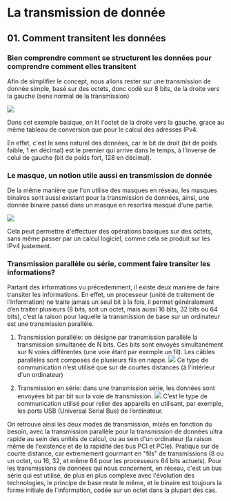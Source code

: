 # La transmission de donnée

## 01. Comment transitent les données

### Bien comprendre comment se structurent les données pour comprendre comment elles transitent

Afin de simplifier le concept, nous allons rester sur une transmission de donnée simple, basé sur des octets, donc codé sur 8 bits, de la droite vers la gauche (sens normal de la transmission)

![](https://raw.githubusercontent.com/No-Name-Academy/Networking-for-noobs/main/La-transmission-de-donn%C3%A9e/Ressources-img/598688.png)

Dans cet exemple basique, on lit l'octet de la droite vers la gauche, grace au même tableau de conversion que pour le calcul des adresses IPv4.

En effet, c'est le sens naturel des données, car le bit de droit (bit de poids faible, 1 en décimal) est le premier qui arrive dans le temps, à l'inverse de celui de gauche (bit de poids fort, 128 en décimal).

### Le masque, un notion utile aussi en transmission de donnée

De la même manière que l'on utilise des masques en réseau, les masques binaires sont aussi existant pour la transmission de données, ainsi, une donnée binaire passé dans un masque en resortira masqué d'une partie.

![](https://raw.githubusercontent.com/No-Name-Academy/Networking-for-noobs/main/La-transmission-de-donn%C3%A9e/Ressources-img/598689.png)

Cela peut permettre d'effectuer des opérations basiques sur des octets, sans même passer par un calcul logiciel, comme cela se produit sur les IPv4 justement.

### Transmission parallèle ou série, comment faire transiter les informations?

Partant des informations vu précedemment, il existe deux manière de faire transiter les informations.
En effet, un processeur (unité de traitement de l’information) ne traite jamais un seul bit à la fois, il permet généralement d’en traiter plusieurs (8 bits, soit un octet, mais aussi 16 bits, 32 bits ou 64 bits), c’est la raison pour laquelle la transmission de base sur un ordinateur est une transmission parallèle.

1. Transmission parallèle: on désigne par transmission parallèle la transmission simultanée de N bits. Ces bits sont envoyés simultanément sur N voies différentes (une voie étant par exemple un fil). Les câbles parallèles sont composés de plusieurs fils en nappe.
![](https://raw.githubusercontent.com/No-Name-Academy/Networking-for-noobs/main/La-transmission-de-donn%C3%A9e/Ressources-img/598690.png)
Ce type de communication n’est utilisé que sur de courtes distances (à l'intérieur d'un ordinateur)

2. Transmission en série: dans une transmission série, les données sont envoyées bit par bit sur la voie de transmission.
![](https://raw.githubusercontent.com/No-Name-Academy/Networking-for-noobs/main/La-transmission-de-donn%C3%A9e/Ressources-img/598691.png)
C’est le type de communication utilisé pour relier des appareils en utilisant, par exemple, les ports USB (Universal Serial Bus) de l’ordinateur.

On retrouve ainsi les deux modes de transmission, mixés en fonction du besoin, avec la transmission parallèle pour la transmission de données ultra rapide au sein des unités de calcul, ou au sein d'un ordinateur (la raison même de l'existence et de la rapidité des bus PCI et PCIe). Pratique sur de courte distance, car extremement gourmant en "fils" de transmissions (8 ou un octet, ou 16, 32, et même 64 pour les processeurs 64 bits actuels).
Pour les transmissions de données qui nous concernent, en réseau, c'est un bus série qui est utilisé, de plus en plus complexe avec l'évolution des technologies, le principe de base reste le même, et le binaire est toujours la forme initiale de l'information, codée sur un octet dans la plupart des cas.
